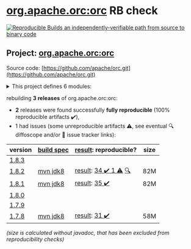 [org.apache.orc:orc](https://central.sonatype.com/artifact/org.apache.orc/orc/1.8.2/versions) RB check
=======

[![Reproducible Builds](https://reproducible-builds.org/images/logos/rb.svg) an independently-verifiable path from source to binary code](https://reproducible-builds.org/)

## Project: [org.apache.orc:orc](https://central.sonatype.com/artifact/org.apache.orc/orc/1.8.2/versions)

Source code: [https://github.com/apache/orc.git](https://github.com/apache/orc.git)

<details><summary>This project defines 6 modules:</summary>

* [org.apache.orc:orc](https://central.sonatype.com/artifact/org.apache.orc/orc/1.8.2)
* [org.apache.orc:orc-core](https://central.sonatype.com/artifact/org.apache.orc/orc-core/1.8.2)
* [org.apache.orc:orc-examples](https://central.sonatype.com/artifact/org.apache.orc/orc-examples/1.8.2)
* [org.apache.orc:orc-mapreduce](https://central.sonatype.com/artifact/org.apache.orc/orc-mapreduce/1.8.2)
* [org.apache.orc:orc-shims](https://central.sonatype.com/artifact/org.apache.orc/orc-shims/1.8.2)
* [org.apache.orc:orc-tools](https://central.sonatype.com/artifact/org.apache.orc/orc-tools/1.8.2)
</details>

rebuilding **3 releases** of org.apache.orc:orc:
- **2** releases were found successfully **fully reproducible** (100% reproducible artifacts :heavy_check_mark:),
- 1 had issues (some unreproducible artifacts :warning:, see eventual :mag: diffoscope and/or :memo: issue tracker links):

| version | [build spec](/BUILDSPEC.md) | [result](https://reproducible-builds.org/docs/jvm/): reproducible? | size |
| -- | --------- | ------ | -- |
| [1.8.3](https://central.sonatype.com/artifact/org.apache.orc/orc/1.8.3/pom) | | | |
| [1.8.2](https://central.sonatype.com/artifact/org.apache.orc/orc/1.8.2/pom) | [mvn jdk8](orc-1.8.2.buildspec) | [result](orc-1.8.2.buildinfo): [34 :heavy_check_mark:  1 :warning:](orc-1.8.2.buildcompare) [:mag:](orc-1.8.2.diffoscope) | 82M |
| [1.8.1](https://central.sonatype.com/artifact/org.apache.orc/orc/1.8.1/pom) | [mvn jdk8](orc-1.8.1.buildspec) | [result](orc-1.8.1.buildinfo): [35 :heavy_check_mark: ](orc-1.8.1.buildcompare) | 82M |
| [1.8.0](https://central.sonatype.com/artifact/org.apache.orc/orc/1.8.0/pom) | | | |
| [1.7.9](https://central.sonatype.com/artifact/org.apache.orc/orc/1.7.9/pom) | | | |
| [1.7.8](https://central.sonatype.com/artifact/org.apache.orc/orc/1.7.8/pom) | [mvn jdk8](orc-1.7.8.buildspec) | [result](orc-1.7.8.buildinfo): [31 :heavy_check_mark: ](orc-1.7.8.buildcompare) | 58M |

<i>(size is calculated without javadoc, that has been excluded from reproducibility checks)</i>
